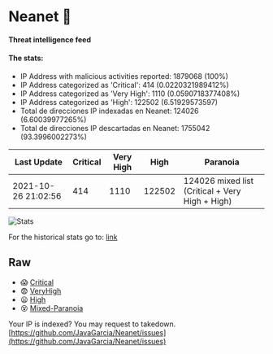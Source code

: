 # Neanet :hocho:
#### Threat intelligence feed
#### The stats:

- IP Address with malicious activities reported: 1879068 (100%)
- IP Address categorized as 'Critical':  414 (0.0220321989412%)
- IP Address categorized as 'Very High':  1110 (0.0590718377408%)
- IP Address categorized as 'High':  122502 (6.51929573597)
- Total de direcciones IP indexadas en Neanet:  124026 (6.60039977265%)
- Total de direcciones IP descartadas en Neanet:  1755042 (93.3996002273%)

| Last Update | Critical | Very High | High | Paranoia |
| --- | --- | --- | --- | --- |
| 2021-10-26 21:02:56 | 414 | 1110 | 122502 | 124026 mixed list (Critical + Very High + High)|

![Stats](https://docs.google.com/spreadsheets/d/e/2PACX-1vSnaNMIXVabIpDJjufMlzH7poXnshF3mgd8Is1g9ytUEzVsP5my4Trn8f-xkoLLQ38xpL3HtmUexLo6/pubchart?oid=501124687&format=image)

For the historical stats go to: [link](/stats.csv)
## Raw
- :scream: [Critical](https://raw.githubusercontent.com/JavaGarcia/Neanet/master/blacklists/neanet_critical.txt)
- :fearful: [VeryHigh](https://raw.githubusercontent.com/JavaGarcia/Neanet/master/blacklists/neanet_veryHigh.txtt)
- :frowning: [High](https://raw.githubusercontent.com/JavaGarcia/Neanet/master/blacklists/neanet_high.txt)
- :dizzy_face: [Mixed-Paranoia](https://raw.githubusercontent.com/JavaGarcia/Neanet/master/blacklists/neanet_all.txt)


Your IP is indexed? You may request to takedown. [https://github.com/JavaGarcia/Neanet/issues](https://github.com/JavaGarcia/Neanet/issues)









































































































































































































































































































































































































































































































































































































































































































































































































































































































































































































































































































































































































































































































































































































































































































































































































































































































































































































































































































































































































































































































































































































































































































































































































































































































































































































































































































































































































































































































































































































































































































































































































































































































































































































































































































































































































































































































































































































































































































































































































































































































































































































































































































































































































































































































































































































































































































































































































































































































































































































































































































































































































































































































































































































































































































































































































































































































































































































































































































































































































































































































































































































































































































































































































































































































































































































































































































































































































































































































































































































































































































































































































































































































































































































































































































































































































































































































































































































































































































































































































































































































































































































































































































































































































































































































































































































































































































































































































































































































































































































































































































































































































































































































































































































































































































































































































































































































































































































































































































